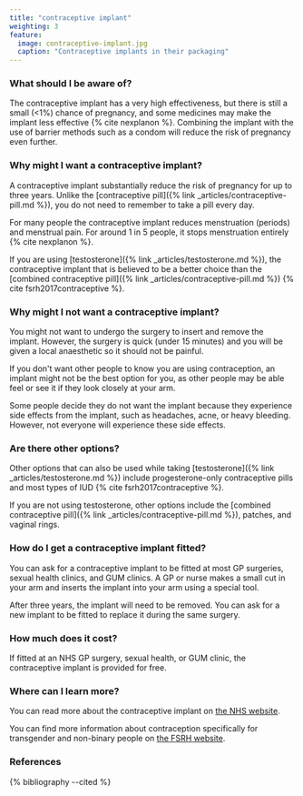 ```yaml
---
title: "contraceptive implant"
weighting: 3
feature:
  image: contraceptive-implant.jpg
  caption: "Contraceptive implants in their packaging"
---
```


### What should I be aware of?

The contraceptive implant has a very high effectiveness, but there is still a small (<1%) chance of pregnancy, and some medicines may make the implant less effective {% cite nexplanon %}. Combining the implant with the use of barrier methods such as a condom will reduce the risk of pregnancy even further.

### Why might I want a contraceptive implant?

A contraceptive implant substantially reduce the risk of pregnancy for up to three years. Unlike the [contraceptive pill]({% link _articles/contraceptive-pill.md %}), you do not need to remember to take a pill every day.

For many people the contraceptive implant reduces menstruation (periods) and menstrual pain. For around 1 in 5 people, it stops menstruation entirely {% cite nexplanon %}.

If you are using [testosterone]({% link _articles/testosterone.md %}), the contraceptive implant that is believed to be a better choice than the [combined contraceptive pill]({% link _articles/contraceptive-pill.md %}) {% cite fsrh2017contraceptive %}.

### Why might I not want a contraceptive implant?

You might not want to undergo the surgery to insert and remove the implant. However, the surgery is quick (under 15 minutes) and you will be given a local anaesthetic so it should not be painful.

If you don't want other people to know you are using contraception, an implant might not be the best option for you, as other people may be able feel or see it if they look closely at your arm.

Some people decide they do not want the implant because they experience side effects from the implant, such as headaches, acne, or heavy bleeding. However, not everyone will experience these side effects.

### Are there other options?

Other options that can also be used while taking [testosterone]({% link _articles/testosterone.md %}) include progesterone-only contraceptive pills and most types of IUD {% cite fsrh2017contraceptive %}.

If you are not using testosterone, other options include the [combined contraceptive pill]({% link _articles/contraceptive-pill.md %}), patches, and vaginal rings.

### How do I get a contraceptive implant fitted?

You can ask for a contraceptive implant to be fitted at most GP surgeries, sexual health clinics, and GUM clinics. A GP or nurse makes a small cut in your arm and inserts the implant into your arm using a special tool.

After three years, the implant will need to be removed. You can ask for a new implant to be fitted to replace it during the same surgery.

### How much does it cost?

If fitted at an NHS GP surgery, sexual health, or GUM clinic, the contraceptive implant is provided for free.

### Where can I learn more?

You can read more about the contraceptive implant on [the NHS website](https://www.nhs.uk/conditions/contraception/contraceptive-implant/).

You can find more information about contraception specifically for transgender and non-binary people on [the FSRH website](https://www.fsrh.org/documents/fsrh-ceu-statement-contraceptive-choices-and-sexual-health-for/contraceptive-choices-and-sexual-health-for-transgender-non-binary-people-oct-2017.pdf).

### References

{% bibliography --cited %}
